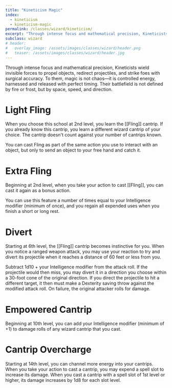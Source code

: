 ```yaml
---
title: "Kineticism Magic"
index:
  - kineticism 
  - kineticism-magic
permalink: /classes/wizard/kineticism/
excerpt: "Through intense focus and mathematical precision, Kineticists wield invisible forces to propel objects, redirect projectiles, and strike foes with surgical accuracy."
subclass: wizard
# header:
#   overlay_image: /assets/images/classes/wizard/header.png
#   teaser: /assets/images/classes/wizard/header.jpg
---
```

Through intense focus and mathematical precision, Kineticists wield invisible forces to propel objects, redirect projectiles, and strike foes with surgical accuracy. To them, magic is not chaos—it is controlled energy, harnessed and released with perfect timing. Their battlefield is not defined by fire or frost, but by space, speed, and direction.

# Light Fling
When you choose this school at 2nd level, you learn the [[Fling]] cantrip. If you already know this cantrip, you learn a different wizard cantrip of your choice. The cantrip doesn't count against your number of cantrips known.

You can cast Fling as part of the same action you use to interact with an object, but only to send an object to your free hand and catch it. 

# Extra Fling
Beginning at 2nd level, when you take your action to cast [[Fling]], you can cast it again as a bonus action. 

You can use this feature a number of times equal to your Intelligence modifier (minimum of once), and you regain all expended uses when you finish a short or long rest.

# Divert
Starting at 6th level, the [[Fling]] cantrip becomes instinctive for you. When you notice a ranged weapon attack, you may use your reaction to try and divert its projectile when it reaches a distance of 60 feet or less from you.

Subtract 1d10 + your Intelligence modifier from the attack roll. If the projectile would then miss, you may divert it in a direction you choose within a 30-foot cone of the original direction. If you direct the projectile to hit a different target, it then must make a Dexterity saving throw against the modified attack roll. On failure, the original attacker rolls for damage.

# Empowered Cantrip
Beginning at 10th level, you can add your Intelligence modifier (minimum of +1) to damage rolls of any wizard cantrip that you cast.

# Cantrip Overcharge 
Starting at 14th level, you can channel more energy into your cantrips. When you take your action to cast a cantrip, you may expend a spell slot to increase its damage. When you cast a cantrip with a spell slot of 1st level or higher, its damage increases by 1d8 for each slot level.